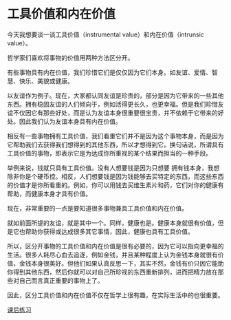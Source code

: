 # 工具价值和内在价值

今天我想要谈一谈工具价值（instrumental value）和内在价值（intrunsic value）。

哲学家们喜欢将事物的价值用两种方法区分开。

有些事物具有内在价值，我们珍惜它们是仅仅因为它们本身。如友谊、爱情、智慧、快乐、美貌或健康。

以友谊作为例子。现在，大家都认同友谊是珍贵的，部分是因为它带来的一些其他东西。拥有稳固友谊的人们倾向于，例如活得更长久，也更幸福。但是我们珍惜友谊不仅因它有那些好处，而是认为友谊本身很重要很宝贵，并不依赖于它带来的好处。因此我们认为友谊本身具有内在价值。

相反有一些事物拥有工具价值，我们看重它们并不是因为这个事物本身，而是因为它帮助我们去获得我们想得到的其他东西，所以才想得到它。换句话说，所谓具有工具价值的事物，即表示它是为达成你所重视的某个结果而担当的一种手段。

举例来说，钱就只具有工具价值。没有人想要钱是因为只想要
拥有钱本身，我想除非你是个硬币控。相反，人们想要钱是因为钱能够去买特定的东西，而这些东西的价值才是你所看重的。例如，你可以用钱去买维生素片和药，它们对你的健康有帮助，而健康本身才具有价值。

现在，非常重要的一点是要知道很多事物兼具工具价值和内在价值。

就如前面所提的友谊，就是其中一个。同样，健康也是。健康本身就很有价值，但是它也帮助你获得或达成很多其它事情，因此，健康也具有工具价值。

所以，区分开事物的工具价值和内在价值是很有必要的，因为它可以指向更幸福的生活。很多人耗尽心血去追逐，例如金钱，并且某种程度上认为金钱本身就很有价值，金钱本身很美好。但他们如果认真反思一下，其实不然，金钱有价只因它能助你得到其他东西，然后你就可以对自己所珍视的东西重新排列，进而把精力放在那些对自己而言真正重要的事物上了。

因此，区分工具价值和内在价值不仅在哲学上很有趣，在实际生活中的也很重要。

[课后练习](http://t.cn/EU0lrSL)